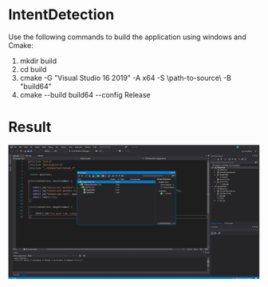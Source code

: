 # IntentDetection
Use the following commands to build the application using windows and Cmake:

1. mkdir build
2. cd build
3. cmake -G "Visual Studio 16 2019" -A x64 -S \path-to-source\ -B "build64"
4. cmake --build build64 --config Release
 
# Result
![image](https://github.com/tutul032/IntentDetection/blob/main/out.jpg)
